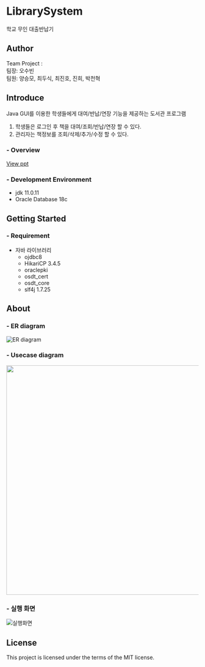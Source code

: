 
# LibrarySystem

학교 무인 대출반납기 

## Author
Team Project : <br>
팀장: 오수빈 <br>
팀원: 양승모, 최두식, 최진호, 진희, 박천혁

## Introduce
Java GUI를 이용한 학생들에게 대여/반납/연장 기능을 제공하는 도서관 프로그램

1. 학생들은 로그인 후 책을 대여/조회/반납/연장 할 수 있다.
2. 관리자는 책정보를 조회/삭제/추가/수정 할 수 있다.

### - Overview
[ View ppt ](https://github.com/ohsoou/LibrarySystem/blob/dev/S3T_Project_ppt.pdf)

### - Development Environment
- jdk 11.0.11
- Oracle Database 18c


## Getting Started 
### - Requirement
- 자바 라이브러리
  + ojdbc8
  + HikariCP 3.4.5
  + oraclepki
  + osdt_cert
  + osdt_core
  + slf4j 1.7.25

## About
### - ER diagram
![ER diagram](https://user-images.githubusercontent.com/64073715/130431839-efa8d7b7-1629-417e-8a8b-7f9997f62ca3.png)


### - Usecase diagram
<image src = "https://user-images.githubusercontent.com/64073715/130431646-062a245d-5519-468d-a6a0-3233eeba1203.png" width=600></image>


### - 실행 화면
![실행화면](https://user-images.githubusercontent.com/64073715/130431509-aad796d9-9fed-487c-911d-e74ac98e07e3.png)

## License
This project is licensed under the terms of the MIT license.
